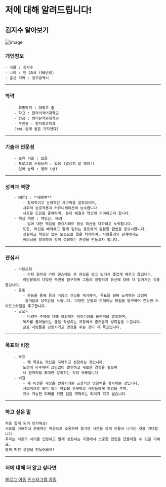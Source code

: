 # 저에 대해 알려드립니다!
## 김지수 알아보기
![image](https://encrypted-tbn0.gstatic.com/images?q=tbn:ANd9GcT3Rmm1B1dypOE7QNKO0lXj7Vqqsjof5QraTA&usqp=CAU)

### 개인정보
    - 이름 : 김지수
    - 나이 : 만 25세 (98년생)
    - 출신 지역 : 광주광역시
---
### 학력
        - 최종학위 : 대학교 졸
        - 학교 : 한국외국어대학교
        - 전공 : 영미문학문화학과
        - 부전공 : 정치외교학과
        (tmi:원래 꿈은 기자였다)
---
### 기술과 전문성
        - 보유 기술 : 없음
        - 프로그램 사용능력 : 없음 (열심히 할 예정!)
        - 언어 능력 : 영어 (상)
---
### 성격과 역량
        - MBTI : **ENTP**
            - 창의적이고 논리적인 사고력을 갖추었으며,
            사회적 상호작용과 커뮤니케이션에 능숙합니다.
            새로운 도전을 좋아하며, 문제 해결과 혁신에 기여하고자 합니다.
        - 핵심 역량 : 책임감, 배려
            - 일에 대한 책임을 중요시하며 항상 최선을 다하려고 노력합니다.
            또한, 타인을 배려하고 함께 일하는 동료와의 원활한 협업을 중요시합니다.
            성실하고 책임감 있는 모습으로 일을 처리하며, 사람들과의 관계에서도
            배려심을 발휘하여 함께 성장하는 환경을 만들고자 합니다.
---
### 관심사
        - 라틴문화
            - 라틴 음악과 라틴 댄스에도 큰 관심을 갖고 있어서 즐겁게 배우고 즐깁니다.
            라틴문화의 다양한 측면을 탐구하며 그들의 영향력과 유산에 대해 더 알아가는 것을 즐깁니다.
        - 운동
            - 운동을 통해 몸과 마음의 건강을 케어하며, 목표를 향해 노력하는 과정에
             즐거움과 성취감을 느낍니다. 다양한 운동과 트레이닝 방법을 탐구하며 건강한 라이프스타일을 추구합니다.
        - 글쓰기
            - 다양한 주제에 대해 창의적인 아이디어와 표현력을 발휘하며,
            독자를 끌어들이는 글을 작성하는 과정에서 즐거움과 성취감을 느낍니다.
            글로 사람들을 감동시키고 영감을 주는 것이 제 목표입니다.
---
### 목표와 비전
        - 목표
            - 제 목표는 자신을 극복하고 성장하는 것입니다.
            도전에 마주하며 끊임없이 발전하고 새로운 경험을 쌓으며
            내 잠재력을 최대한 발휘하는 것이 목표입니다
        - 비전
            - 제 비전은 세상을 변화시키는 긍정적인 영향력을 행사하는 것입니다.
            사회적으로 의미 있는 작업을 추구하고 사람들에게 영감을 주며,
            지속 가능한 미래를 위한 길을 개척하는 리더가 되고 싶습니다.
---
### 하고 싶은 말
```
처음 뵙게 되어 반가워요!
서로를 이해하고 존중하는 마음으로 소통하며 즐거운 시간을 함께 만들어 나가는 것을 기대합니다.
우리는 서로의 차이를 인정하고 함께 성장하는 과정에서 소중한 인연을 만들어갈 수 있을 거예요.
함께 멋진 경험을 만들어봐요!
```
---
### 저에 대해 더 알고 싶다면
[블로그 이동](http://blog.naver.com/gs5065)
[인스타그램 이동](http://instagram.com/zisubby)
